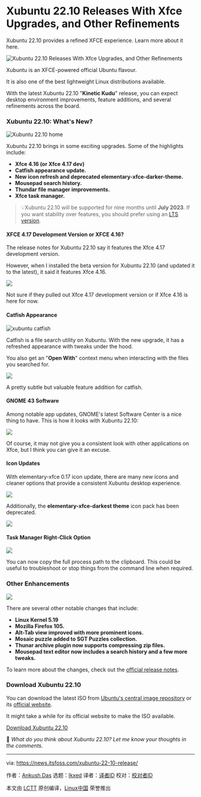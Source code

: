 [#]: subject: "Xubuntu 22.10 Releases With Xfce Upgrades, and Other Refinements"
[#]: via: "https://news.itsfoss.com/xubuntu-22-10-release/"
[#]: author: "Ankush Das https://news.itsfoss.com/author/ankush/"
[#]: collector: "lkxed"
[#]: translator: "littlebirdnest"
[#]: reviewer: " "
[#]: publisher: " "
[#]: url: " "

Xubuntu 22.10 Releases With Xfce Upgrades, and Other Refinements
======

Xubuntu 22.10 provides a refined XFCE experience. Learn more about it here.

![Xubuntu 22.10 Releases With Xfce Upgrades, and Other Refinements][1]

Xubuntu is an XFCE-powered official Ubuntu flavour.

It is also one of the best lightweight Linux distributions available.

With the latest Xubuntu 22.10 "**Kinetic Kudu**" release, you can expect desktop environment improvements, feature additions, and several refinements across the board.

### Xubuntu 22.10: What's New?

![Xubuntu 22.10 home][2]

Xubuntu 22.10 brings in some exciting upgrades. Some of the highlights include:

- **Xfce 4.16 (or Xfce 4.17 dev)**
- **Catfish appearance update.**
- **New icon refresh and deprecated elementary-xfce-darker-theme.**
- **Mousepad search history.**
- **Thundar file manager improvements.**
- **Xfce task manager.**

> 💡Xubuntu 22.10 will be supported for nine months until **July 2023**. If you want stability over features, you should prefer using an [LTS version][3].

#### XFCE 4.17 Development Version or XFCE 4.16?

The release notes for Xubuntu 22.10 say it features the Xfce 4.17 development version.

However, when I installed the beta version for Xubuntu 22.10 (and updated it to the latest), it said it features Xfce 4.16.

![][4]

Not sure if they pulled out Xfce 4.17 development version or if Xfce 4.16 is here for now.

#### Catfish Appearance

![xubuntu catfish][5]

Catfish is a file search utility on Xubuntu. With the new upgrade, it has a refreshed appearance with tweaks under the hood.

You also get an "**Open With**" context menu when interacting with the files you searched for.

![][6]

A pretty subtle but valuable feature addition for catfish.

#### GNOME 43 Software

Among notable app updates, GNOME's latest Software Center is a nice thing to have. This is how it looks with Xubuntu 22.10:

![][7]

Of course, it may not give you a consistent look with other applications on Xfce, but I think you can give it an excuse.

#### Icon Updates

With elementary-xfce 0.17 icon update, there are many new icons and cleaner options that provide a consistent Xubuntu desktop experience.

![][8]

Additionally, the **elementary-xfce-darkest theme** icon pack has been deprecated.

![][9]

#### Task Manager Right-Click Option

![][10]

You can now copy the full process path to the clipboard. This could be useful to troubleshoot or stop things from the command line when required.

### Other Enhancements

![][11]

There are several other notable changes that include:

- **Linux Kernel 5.19**
- **Mozilla Firefox 105.**
- **Alt-Tab view improved with more prominent icons.**
- **Mosaic puzzle added to SGT Puzzles collection.**
- **Thunar archive plugin now supports compressing zip files.**
- **Mousepad text editor now includes a search history and a few more tweaks.**

To learn more about the changes, check out the [official release notes][12].

### Download Xubuntu 22.10

You can download the latest ISO from [Ubuntu's central image repository][13] or its [official website][14].

It might take a while for its official website to make the ISO available.

[Download Xubuntu 22.10][14]

💬 _What do you think about Xubuntu 22.10? Let me know your thoughts in the comments._

--------------------------------------------------------------------------------

via: https://news.itsfoss.com/xubuntu-22-10-release/

作者：[Ankush Das][a]
选题：[lkxed][b]
译者：[译者ID](https://github.com/译者ID)
校对：[校对者ID](https://github.com/校对者ID)

本文由 [LCTT](https://github.com/LCTT/TranslateProject) 原创编译，[Linux中国](https://linux.cn/) 荣誉推出

[a]: https://news.itsfoss.com/author/ankush/
[b]: https://github.com/lkxed
[1]: https://news.itsfoss.com/content/images/size/w1200/2022/10/xubuntu-22-10-release.jpg
[2]: https://news.itsfoss.com/content/images/2022/10/xubuntu-22-10.png
[3]: https://itsfoss.com/long-term-support-lts/
[4]: https://news.itsfoss.com/content/images/2022/10/xfce-4-16.jpg
[5]: https://news.itsfoss.com/content/images/2022/10/catfish-xubuntu-22-10.png
[6]: https://news.itsfoss.com/content/images/2022/10/catfish-openwith-1.jpg
[7]: https://news.itsfoss.com/content/images/2022/10/xubuntu-gnome-43-software.jpg
[8]: https://news.itsfoss.com/content/images/2022/10/xubuntu-22-10-icons.jpg
[9]: https://news.itsfoss.com/content/images/2022/10/xfce-dark-theme.png
[10]: https://news.itsfoss.com/content/images/2022/10/task-manager-copy-command-line.jpg
[11]: https://news.itsfoss.com/content/images/2022/10/xubuntu-22-10-puzzle.png
[12]: https://wiki.xubuntu.org/releases/22.10/release-notes
[13]: https://cdimage.ubuntu.com/xubuntu/releases/22.10/release/
[14]: https://xubuntu.org/download/
